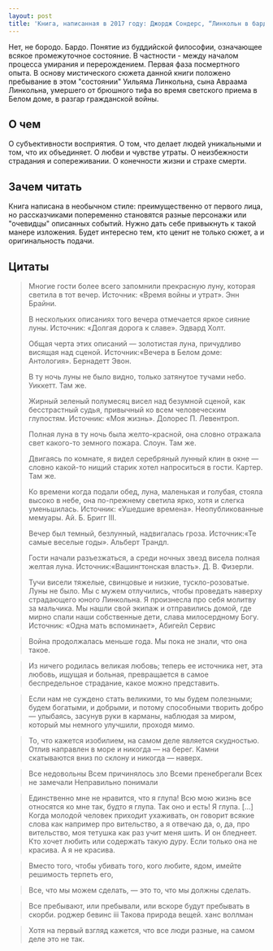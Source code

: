 ```yaml
---
layout: post
title: 'Книга, написанная в 2017 году: Джордж Сондерс, “Линкольн в бардо”'
---
```



Нет, не бородо. Бардо. Понятие из буддийской философии, означающее всякое промежуточное состояние. В частности - между началом процесса умирания и перерождением. Первая фаза посмертного опыта. 
В основу мистического сюжета данной книги положено пребывание в этом "состоянии" Уильяма Линкольна, сына Авраама Линкольна, умершего от брюшного тифа во время светского приема в Белом доме, в разгар гражданской войны. 

## О чем
О субъективности восприятия. О том, что делает людей уникальными и том, что их объединяет. О любви и чувстве утраты. О неизбежности страдания и сопереживании. О конечности жизни и страхе смерти.

## Зачем читать
Книга написана в необычном стиле: преимущественно от первого лица, но рассказчиками попеременно становятся разные персонажи или "очевидцы" описанных событий. Нужно дать себе привыкнуть к такой манере изложения. Будет интересно тем, кто ценит не только сюжет, а и оригинальность подачи. 

## Цитаты
>Многие гости более всего запомнили прекрасную луну, которая светила в тот вечер.
>Источник: «Время войны и утрат».
>Энн Брайни.
>
>В нескольких описаниях того вечера отмечается яркое сияние луны.
>Источник: «Долгая дорога к славе».
>Эдвард Холт.
>
>Общая черта этих описаний — золотистая луна, причудливо висящая над сценой.
>Источник:«Вечера в Белом доме: Антология».
>Бернадетт Эвон.
>
>В ту ночь луны не было видно, только затянутое тучами небо.
>Уиккетт. Там же.
>
>Жирный зеленый полумесяц висел над безумной сценой, как бесстрастный судья, привычный ко всем человеческим глупостям.
>Источник: «Моя жизнь».
>Долорес П. Левентроп.
>
>Полная луна в ту ночь была желто-красной, она словно отражала свет какого-то земного пожара.
>Слоун. Там же.
>
>Двигаясь по комнате, я видел серебряный лунный клин в окне — словно какой-то нищий старик хотел напроситься в гости.
>Картер. Там же.
>
>Ко времени когда подали обед, луна, маленькая и голубая, стояла высоко в небе, она по-прежнему светила ярко, хотя и слегка уменьшилась.
>Источник: «Ушедшие времена». Неопубликованные
мемуары. Ай. Б. Бригг III.
>
>Вечер был темный, безлунный, надвигалась гроза.
>Источник:«Те самые веселые годы».
>Альберт Трандл.
>
>Гости начали разъезжаться, а среди ночных звезд висела полная желтая луна.
>Источник:«Вашингтонская власть».
>Д. В. Физерли.
>
>Тучи висели тяжелые, свинцовые и низкие, тускло-розоватые. Луны не было. Мы с мужем отлучились, чтобы проведать наверху страдающего юного Линкольна. Я произнесла про себя молитву за мальчика. Мы нашли свой экипаж и отправились домой, где мирно спали наши собственные дети, слава милосердному Богу.
>Источник: «Одна мать вспоминает»,
>Абигейл Сервис

>Война продолжалась меньше года. Мы пока не знали, что она такое.

>Из ничего родилась великая любовь; теперь ее источника нет, эта любовь, ищущая и больная, превращается в самое беспредельное страдание, какое можно представить.

>Если нам не суждено стать великими, то мы будем полезными; будем богатыми, и добрыми, и потому способными творить добро — улыбаясь, засунув руки в карманы, наблюдая за миром, который мы немного улучшили, проходя мимо.

>То, что кажется изобилием, на самом деле является скудностью. Отлив направлен в море и никогда — на берег. Камни скатываются вниз по склону и никогда — наверх.

>Все недовольны Всем причинялось зло Всеми пренебрегали Всех не замечали Неправильно понимали

>Единственно мне не нравится, что я глупа! Всю мою жизнь все относятся ко мне так, будто я глупа. Так оно и есть! Я глупа. [...] Когда молодой человек приходит ухаживать, он говорит всякие слова как например про вительство, а я отвечаю да, о, да, про вительство, моя тетушка как раз учит меня шить. И он бледнеет. Кто хочет любить или содержать такую дуру. Если только она не красива. А я не красива.

>Вместо того, чтобы убивать того, кого любите, ядом, имейте решимость терпеть его,

>Все, что мы можем сделать, — это то, что мы должны сделать.

>Все пребывают, или пребывали, или вскоре будут пребывать в скорби.
роджер бевинс iii
Такова природа вещей.
ханс воллман

>Хотя на первый взгляд кажется, что все люди разные, на самом деле это не так.
